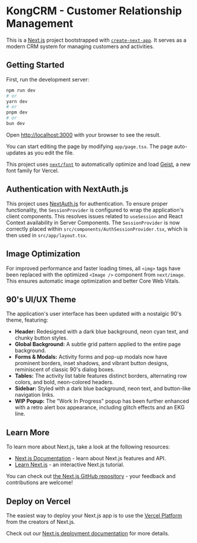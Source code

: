 # KongCRM - Customer Relationship Management

This is a [Next.js](https://nextjs.org) project bootstrapped with [`create-next-app`](https://nextjs.org/docs/app/api-reference/cli/create-next-app). It serves as a modern CRM system for managing customers and activities.

## Getting Started

First, run the development server:

```bash
npm run dev
# or
yarn dev
# or
pnpm dev
# or
bun dev
```

Open [http://localhost:3000](http://localhost:3000) with your browser to see the result.

You can start editing the page by modifying `app/page.tsx`. The page auto-updates as you edit the file.

This project uses [`next/font`](https://nextjs.org/docs/app/building-your-application/optimizing/fonts) to automatically optimize and load [Geist](https://vercel.com/font), a new font family for Vercel.

## Authentication with NextAuth.js

This project uses [NextAuth.js](https://next-auth.js.org/) for authentication. To ensure proper functionality, the `SessionProvider` is configured to wrap the application's client components. This resolves issues related to `useSession` and React Context availability in Server Components. The `SessionProvider` is now correctly placed within `src/components/AuthSessionProvider.tsx`, which is then used in `src/app/layout.tsx`.

## Image Optimization

For improved performance and faster loading times, all `<img>` tags have been replaced with the optimized `<Image />` component from `next/image`. This ensures automatic image optimization and better Core Web Vitals.

## 90's UI/UX Theme

The application's user interface has been updated with a nostalgic 90's theme, featuring:
-   **Header:** Redesigned with a dark blue background, neon cyan text, and chunky button styles.
-   **Global Background:** A subtle grid pattern applied to the entire page background.
-   **Forms & Modals:** Activity forms and pop-up modals now have prominent borders, inset shadows, and vibrant button designs, reminiscent of classic 90's dialog boxes.
-   **Tables:** The activity list table features distinct borders, alternating row colors, and bold, neon-colored headers.
-   **Sidebar:** Styled with a dark blue background, neon text, and button-like navigation links.
-   **WIP Popup:** The "Work In Progress" popup has been further enhanced with a retro alert box appearance, including glitch effects and an EKG line.

## Learn More

To learn more about Next.js, take a look at the following resources:

- [Next.js Documentation](https://nextjs.org/docs) - learn about Next.js features and API.
- [Learn Next.js](https://nextjs.org/learn) - an interactive Next.js tutorial.

You can check out [the Next.js GitHub repository](https://github.com/vercel/next.js) - your feedback and contributions are welcome!

## Deploy on Vercel

The easiest way to deploy your Next.js app is to use the [Vercel Platform](https://vercel.com/new?utm_medium=default-template&filter=next.js&utm_source=create-next-app&utm_campaign=create-next-app-readme) from the creators of Next.js.

Check out our [Next.js deployment documentation](https://nextjs.org/docs/app/building-your-application/deploying) for more details.
